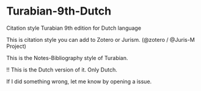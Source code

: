 # Turabian-9th-Dutch
Citation style Turabian 9th edition for Dutch language

This is citation style you can add to Zotero or Jurism. (@zotero / @Juris-M Project)

This is the Notes-Bibliography style of Turabian.


!! This is the Dutch version of it. Only Dutch.

If I did something wrong, let me know by opening a issue.

